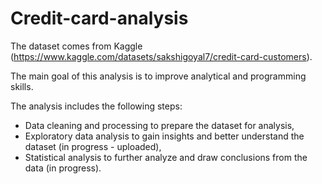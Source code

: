 # Credit-card-analysis
The dataset comes from Kaggle (https://www.kaggle.com/datasets/sakshigoyal7/credit-card-customers). 

The main goal of this analysis is to improve analytical and programming skills.

The analysis includes the following steps:
- Data cleaning and processing to prepare the dataset for analysis,
- Exploratory data analysis to gain insights and better understand the dataset (in progress - uploaded),
- Statistical analysis to further analyze and draw conclusions from the data (in progress).

